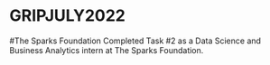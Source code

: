 # GRIPJULY2022
#The Sparks Foundation
Completed Task #2 as a Data Science and Business Analytics intern at The Sparks Foundation.
